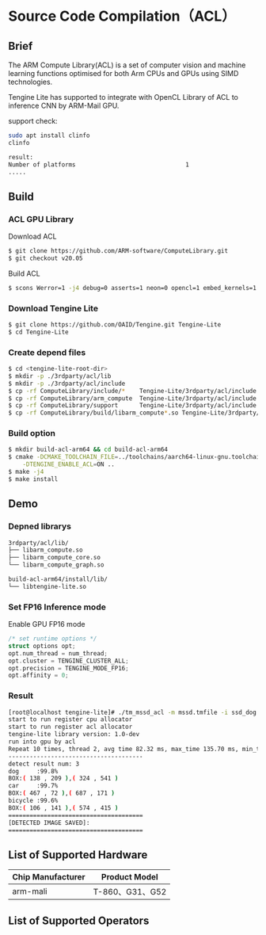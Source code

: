 # Source Code Compilation（ACL）

## Brief

The ARM Compute Library(ACL) is a set of computer vision and machine learning functions optimised for both Arm CPUs and GPUs using SIMD technologies.

Tengine Lite has supported to integrate with OpenCL Library of ACL to inference CNN by ARM-Mail GPU.

support check:

```bash
sudo apt install clinfo
clinfo

result:
Number of platforms                               1
.....
```

## Build

### ACL GPU Library

Download ACL

```bash
$ git clone https://github.com/ARM-software/ComputeLibrary.git
$ git checkout v20.05
```

Build ACL 

```bash
$ scons Werror=1 -j4 debug=0 asserts=1 neon=0 opencl=1 embed_kernels=1 os=linux arch=arm64-v8a
```

### Download Tengine Lite

```bash
$ git clone https://github.com/OAID/Tengine.git Tengine-Lite
$ cd Tengine-Lite
```

### Create depend files

```bash
$ cd <tengine-lite-root-dir>
$ mkdir -p ./3rdparty/acl/lib
$ mkdir -p ./3rdparty/acl/include
$ cp -rf ComputeLibrary/include/*    Tengine-Lite/3rdparty/acl/include
$ cp -rf ComputeLibrary/arm_compute  Tengine-Lite/3rdparty/acl/include
$ cp -rf ComputeLibrary/support      Tengine-Lite/3rdparty/acl/include
$ cp -rf ComputeLibrary/build/libarm_compute*.so Tengine-Lite/3rdparty/acl/lib/
```

### Build option

```bash
$ mkdir build-acl-arm64 && cd build-acl-arm64
$ cmake -DCMAKE_TOOLCHAIN_FILE=../toolchains/aarch64-linux-gnu.toolchain.cmake \
	-DTENGINE_ENABLE_ACL=ON ..
$ make -j4
$ make install
```

## Demo

### Depned librarys

```bash
3rdparty/acl/lib/
├── libarm_compute.so
├── libarm_compute_core.so
└── libarm_compute_graph.so

build-acl-arm64/install/lib/
└── libtengine-lite.so
```

### Set FP16 Inference mode

Enable GPU FP16 mode

```c
/* set runtime options */
struct options opt;
opt.num_thread = num_thread;
opt.cluster = TENGINE_CLUSTER_ALL;
opt.precision = TENGINE_MODE_FP16;
opt.affinity = 0;
```

### Result

```bash
[root@localhost tengine-lite]# ./tm_mssd_acl -m mssd.tmfile -i ssd_dog.jpg -t 1 -r 10
start to run register cpu allocator
start to run register acl allocator
tengine-lite library version: 1.0-dev
run into gpu by acl
Repeat 10 times, thread 2, avg time 82.32 ms, max_time 135.70 ms, min_time 74.10 ms
--------------------------------------
detect result num: 3 
dog     :99.8%
BOX:( 138 , 209 ),( 324 , 541 )
car     :99.7%
BOX:( 467 , 72 ),( 687 , 171 )
bicycle :99.6%
BOX:( 106 , 141 ),( 574 , 415 )
======================================
[DETECTED IMAGE SAVED]:
======================================
```

## List of Supported Hardware

| Chip Manufacturer | Product Model |
| -------- | --------- |
| arm-mali | T-860、G31、G52|

## List of Supported Operators
